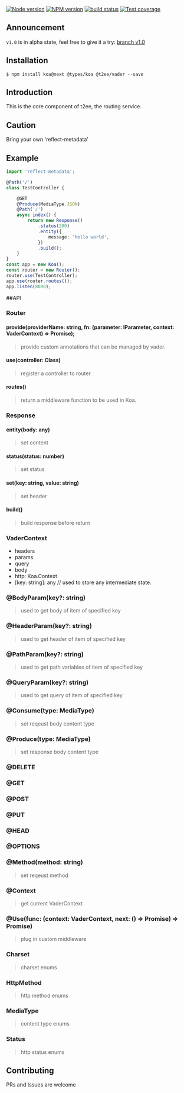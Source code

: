 [![Node version][node-image]][npm-url]
[![NPM version][npm-image]][npm-url]
[![build status][travis-image]][travis-url]
[![Test coverage][coveralls-image]][coveralls-url]

## Announcement

`v1.0` is in alpha state, feel free to give it a try: [branch v1.0](https://github.com/t2ee/vader/tree/v1.0)

## Installation

```
$ npm install koa@next @types/koa @t2ee/vader --save
```

## Introduction

This is the core component of t2ee, the routing service.

## Caution
Bring your own 'reflect-metadata'


## Example

```typescript
import 'reflect-metadata';

@Path('/')
class TestController {

    @GET
    @Produce(MediaType.JSON)
    @Path('/')
    async index() {
        return new Response()
            .status(200)
            .entity({
                message: 'hello world',
            })
            .build();
    }
}
const app = new Koa();
const router = new Router();
router.use(TestController);
app.use(router.routes());
app.listen(8080);
```

##API
### Router
#### provide(providerName: string, fn: (parameter: IParameter, context: VaderContext) => Promise);
> provide custom annotations that can be managed by vader.

#### use(controller: Class)
> register a controller to router

#### routes()
> return a middleware function to be used in Koa.

### Response
#### entity(body: any)
> set content

#### status(status: number)
> set status

#### set(key: string, value: string)
> set header

#### build()
> build response before return

### VaderContext
* headers
* params
* query
* body
* http: Koa.Context
* [key: string]: any // used to store any intermediate state.

### @BodyParam(key?: string)
> used to get body of item of specified key

### @HeaderParam(key?: string)
> used to get header of item of specified key

### @PathParam(key?: string)
> used to get path variables of item of specified key

### @QueryParam(key?: string)
> used to get query of item of specified key

### @Consume(type: MediaType)
> set reqeust body content type

### @Produce(type: MediaType)
> set response body content type

### @DELETE
### @GET
### @POST
### @PUT
### @HEAD
### @OPTIONS
### @Method(method:  string)
> set reqeust method

### @Context
> get current VaderContext

### @Use(func:  (context: VaderContext, next: () => Promise<void>) => Promise<void>)
> plug in custom middleware

### Charset
> charset enums

### HttpMethod
> http method enums

### MediaType
> content type enums

### Status
> http status enums




## Contributing

PRs and Issues are welcome



[npm-image]: https://img.shields.io/npm/v/@t2ee/vader.svg?style=flat-square
[npm-url]: https://www.npmjs.com/package/@t2ee/vader
[node-image]: https://img.shields.io/node/v/@t2ee/vader.svg?style=flat-square
[travis-image]: https://img.shields.io/travis/t2ee/vader/master.svg?style=flat-square
[travis-url]: https://travis-ci.org/t2ee/vader
[coveralls-image]: https://img.shields.io/coveralls/t2ee/vader/master.svg?style=flat-square
[coveralls-url]: https://coveralls.io/r/t2ee/vader?branch=master
